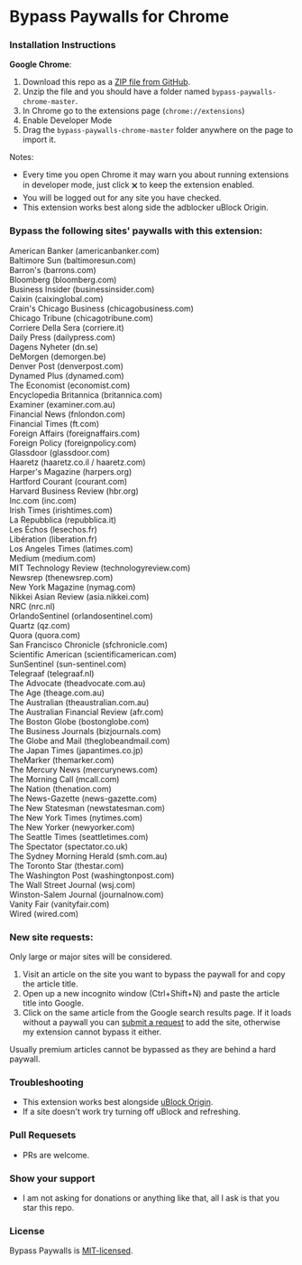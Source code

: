 # Bypass Paywalls for Chrome

### Installation Instructions
**Google Chrome**:
1. Download this repo as a [ZIP file from GitHub](https://github.com/iamadamdev/bypass-paywalls-chrome/archive/master.zip).
1. Unzip the file and you should have a folder named `bypass-paywalls-chrome-master`.
1. In Chrome go to the extensions page (`chrome://extensions`) 
1. Enable Developer Mode
1. Drag the `bypass-paywalls-chrome-master` folder anywhere on the page to import it.

Notes:
* Every time you open Chrome it may warn you about running extensions in developer mode, just click 🗙 to keep the extension enabled.
* You will be logged out for any site you have checked.
* This extension works best along side the adblocker uBlock Origin.

### Bypass the following sites' paywalls with this extension:

American Banker (americanbanker.com)\
Baltimore Sun (baltimoresun.com)\
Barron's (barrons.com)\
Bloomberg (bloomberg.com)\
Business Insider (businessinsider.com)\
Caixin (caixinglobal.com)\
Crain's Chicago Business (chicagobusiness.com)\
Chicago Tribune (chicagotribune.com)\
Corriere Della Sera (corriere.it)\
Daily Press (dailypress.com)\
Dagens Nyheter (dn.se)\
DeMorgen (demorgen.be)\
Denver Post (denverpost.com)\
Dynamed Plus (dynamed.com)\
The Economist (economist.com)\
Encyclopedia Britannica (britannica.com)\
Examiner (examiner.com.au)\
Financial News (fnlondon.com)\
Financial Times (ft.com)\
Foreign Affairs (foreignaffairs.com)\
Foreign Policy (foreignpolicy.com)\
Glassdoor (glassdoor.com)\
Haaretz (haaretz.co.il / haaretz.com)\
Harper's Magazine (harpers.org)\
Hartford Courant (courant.com)\
Harvard Business Review (hbr.org)\
Inc.com (inc.com)\
Irish Times (irishtimes.com)\
La Repubblica (repubblica.it)\
Les Échos (lesechos.fr)\
Libération (liberation.fr)\
Los Angeles Times (latimes.com)\
Medium (medium.com)\
MIT Technology Review (technologyreview.com)\
Newsrep (thenewsrep.com)\
New York Magazine (nymag.com)\
Nikkei Asian Review (asia.nikkei.com)\
NRC (nrc.nl)\
OrlandoSentinel (orlandosentinel.com)\
Quartz (qz.com)\
Quora (quora.com)\
San Francisco Chronicle (sfchronicle.com)\
Scientific American (scientificamerican.com)\
SunSentinel (sun-sentinel.com)\
Telegraaf (telegraaf.nl)\
The Advocate (theadvocate.com.au)\
The Age (theage.com.au)\
The Australian (theaustralian.com.au)\
The Australian Financial Review (afr.com)\
The Boston Globe (bostonglobe.com)\
The Business Journals (bizjournals.com)\
The Globe and Mail (theglobeandmail.com)\
The Japan Times (japantimes.co.jp)\
TheMarker (themarker.com)\
The Mercury News (mercurynews.com)\
The Morning Call (mcall.com)\
The Nation (thenation.com)\
The News-Gazette (news-gazette.com)\
The New Statesman (newstatesman.com)\
The New York Times (nytimes.com)\
The New Yorker (newyorker.com)\
The Seattle Times (seattletimes.com)\
The Spectator (spectator.co.uk)\
The Sydney Morning Herald (smh.com.au)\
The Toronto Star (thestar.com)\
The Washington Post (washingtonpost.com)\
The Wall Street Journal (wsj.com)\
Winston-Salem Journal (journalnow.com)\
Vanity Fair (vanityfair.com)\
Wired (wired.com)

### New site requests:
Only large or major sites will be considered.
1. Visit an article on the site you want to bypass the paywall for and copy the article title.
2. Open up a new incognito window (Ctrl+Shift+N) and paste the article title into Google.
3. Click on the same article from the Google search results page. If it loads without a paywall you can [submit a request](https://github.com/iamadamdev/bypass-paywalls-chrome/issues/new) to add the site, otherwise my extension cannot bypass it either.

Usually premium articles cannot be bypassed as they are behind a hard paywall.

### Troubleshooting
* This extension works best alongside [uBlock Origin](https://chrome.google.com/webstore/detail/ublock-origin/cjpalhdlnbpafiamejdnhcphjbkeiagm).
* If a site doesn't work try turning off uBlock and refreshing.

### Pull Requesets
* PRs are welcome.

### Show your support
* I am not asking for donations or anything like that, all I ask is that you star this repo.

### License
Bypass Paywalls is [MIT-licensed](https://github.com/iamadamdev/bypass-paywalls-chrome/blob/master/LICENSE).
